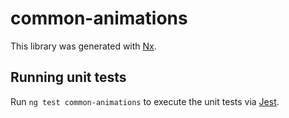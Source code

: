 # common-animations

This library was generated with [Nx](https://nx.dev).

## Running unit tests

Run `ng test common-animations` to execute the unit tests via [Jest](https://jestjs.io).
